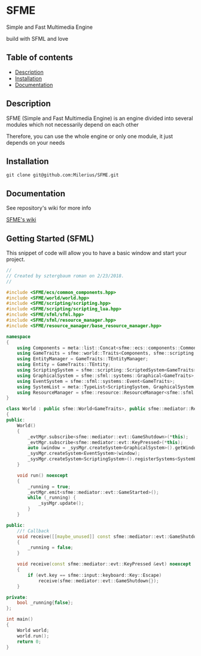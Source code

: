 # SFME
Simple and Fast Multimedia Engine

build with SFML and love



## Table of contents

 - [Description](#description)
 - [Installation](#install)
 - [Documentation](#doc)


## Description<a name="description"></a>

SFME (Simple and Fast Multimedia Engine) is an engine divided into several modules which not necessarily depend on each other
 
Therefore, you can use the whole engine or only one module, it just depends on your needs



## Installation<a name="install"></a>

```git clone git@github.com:Milerius/SFME.git```
 

## Documentation<a name="doc"></a>

See repository's wiki for more info

[SFME's wiki](https://github.com/Milerius/SFME/wiki)

## Getting Started (SFML)
This snippet of code will allow you to have a basic window and start your project.

```cpp
//
// Created by sztergbaum roman on 2/23/2018.
//

#include <SFME/ecs/common_components.hpp>
#include <SFME/world/world.hpp>
#include <SFME/scripting/scripting.hpp>
#include <SFME/scripting/scripting_lua.hpp>
#include <SFME/sfml/sfml.hpp>
#include <SFME/sfml/resource_manager.hpp>
#include <SFME/resource_manager/base_resource_manager.hpp>

namespace
{
    using Components = meta::list::Concat<sfme::ecs::components::CommonComponents, sfme::sfml::components::CommonComponents>;
    using GameTraits = sfme::world::Traits<Components, sfme::scripting::LuaSystem>;
    using EntityManager = GameTraits::TEntityManager;
    using Entity = GameTraits::TEntity;
    using ScriptingSystem = sfme::scripting::ScriptedSystem<GameTraits>;
    using GraphicalSystem = sfme::sfml::systems::Graphical<GameTraits>;
    using EventSystem = sfme::sfml::systems::Event<GameTraits>;
    using SystemList = meta::TypeList<ScriptingSystem, GraphicalSystem, EventSystem>;
    using ResourceManager = sfme::resource::ResourceManager<sfme::sfml::ResourceManager, std::string>;
}

class World : public sfme::World<GameTraits>, public sfme::mediator::Receiver<World>
{
public:
    World()
    {
        _evtMgr.subscribe<sfme::mediator::evt::GameShutdown>(*this);
        _evtMgr.subscribe<sfme::mediator::evt::KeyPressed>(*this);
        auto &window = _sysMgr.createSystem<GraphicalSystem>().getWindow();
        _sysMgr.createSystem<EventSystem>(window);
        _sysMgr.createSystem<ScriptingSystem>().registerSystems<SystemList>(_sysMgr);
    }

    void run() noexcept
    {
        _running = true;
        _evtMgr.emit<sfme::mediator::evt::GameStarted>();
        while (_running) {
            _sysMgr.update();
        }
    }

public:
    //! Callback
    void receive([[maybe_unused]] const sfme::mediator::evt::GameShutdown &evt) noexcept
    {
        _running = false;
    }

    void receive(const sfme::mediator::evt::KeyPressed &evt) noexcept
    {
        if (evt.key == sfme::input::keyboard::Key::Escape)
            receive(sfme::mediator::evt::GameShutdown{});
    }

private:
    bool _running{false};
};

int main()
{
    World world;
    world.run();
    return 0;
}
```
